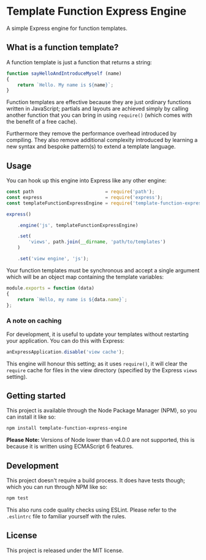 # Template Function Express Engine

A simple Express engine for function templates.

## What is a function template?

A function template is just a function that returns a string:

``` js
function sayHelloAndIntroduceMyself (name)
{
	return `Hello. My name is ${name}`;
}
```

Function templates are effective because they are just ordinary functions written in JavaScript; partials and layouts are achieved simply by calling another function that you can bring in using `require()` (which comes with the benefit of a free cache).

Furthermore they remove the performance overhead introduced by compiling. They also remove additional complexity introduced by learning a new syntax and bespoke pattern(s) to extend a template language.

## Usage

You can hook up this engine into Express like any other engine:

``` js
const path                          = require('path');
const express                       = require('express');
const templateFunctionExpressEngine = require('template-function-express-engine');

express()

	.engine('js', templateFunctionExpressEngine)

	.set(
		'views', path.join(__dirname, 'path/to/templates')
	)

	.set('view engine', 'js');
```

Your function templates must be synchronous and accept a single argument which will be an object map containing the template variables:

``` js
module.exports = function (data)
{
	return `Hello, my name is ${data.name}`;
};
```

### A note on caching

For development, it is useful to update your templates without restarting your application. You can do this with Express:

``` js
anExpressApplication.disable('view cache');
```

This engine will honour this setting; as it uses `require()`, it will clear the `require` cache for files in the view directory (specified by the Express `views` setting).

## Getting started

This project is available through the Node Package Manager (NPM), so you can install it like so:

``` sh
npm install template-function-express-engine
```

**Please Note:** Versions of Node lower than v4.0.0 are not supported, this is because it is written using ECMAScript 6 features.

## Development

This project doesn't require a build process. It does have tests though; which you can run through NPM like so:

``` sh
npm test
```

This also runs code quality checks using ESLint. Please refer to the `.eslintrc` file to familiar yourself with the rules.

## License

This project is released under the MIT license.
